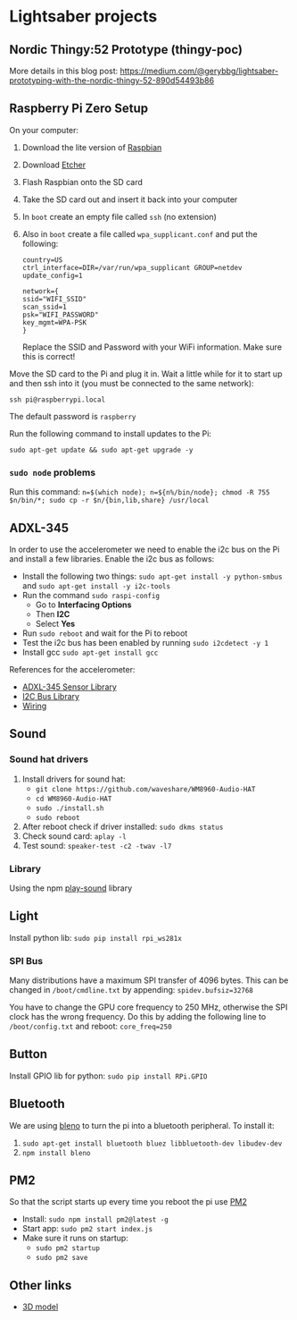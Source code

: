 # Lightsaber projects

## Nordic Thingy:52 Prototype (thingy-poc)

More details in this blog post: https://medium.com/@gerybbg/lightsaber-prototyping-with-the-nordic-thingy-52-890d54493b86

## Raspberry Pi Zero Setup

On your computer:

1. Download the lite version of [Raspbian](https://www.raspberrypi.org/downloads/raspbian/)
2. Download [Etcher](https://www.balena.io/etcher/)
3. Flash Raspbian onto the SD card
4. Take the SD card out and insert it back into your computer
5. In `boot` create an empty file called `ssh` (no extension)
6. Also in `boot` create a file called `wpa_supplicant.conf` and put the following:

    ```
    country=US
    ctrl_interface=DIR=/var/run/wpa_supplicant GROUP=netdev
    update_config=1

    network={
    ssid="WIFI_SSID"
    scan_ssid=1
    psk="WIFI_PASSWORD"
    key_mgmt=WPA-PSK
    }
    ```
    Replace the SSID and Password with your WiFi information. Make sure this is correct!

Move the SD card to the Pi and plug it in. Wait a little while for it to start up and then ssh into it (you must be connected to the same network):
```
ssh pi@raspberrypi.local
```
The default password is `raspberry`

Run the following command to install updates to the Pi:
```
sudo apt-get update && sudo apt-get upgrade -y
```

### `sudo node` problems

Run this command: `n=$(which node); n=${n%/bin/node}; chmod -R 755 $n/bin/*; sudo cp -r $n/{bin,lib,share} /usr/local`

## ADXL-345

In order to use the accelerometer we need to enable the i2c bus on the Pi and install a few libraries. Enable the i2c bus as follows:

- Install the following two things: `sudo apt-get install -y python-smbus` and `sudo apt-get install -y i2c-tools`
- Run the command `sudo raspi-config`
    - Go to **Interfacing Options**
    - Then **I2C**
    - Select **Yes**
- Run `sudo reboot` and wait for the Pi to reboot
- Test the i2c bus has been enabled by running `sudo i2cdetect -y 1`
- Install gcc `sudo apt-get install gcc`

References for the accelerometer:
- [ADXL-345 Sensor Library](https://github.com/skylarstein/adxl345-sensor)
- [I2C Bus Library](https://www.npmjs.com/package/i2c-bus)
- [Wiring](https://tutorials-raspberrypi.com/measuring-rotation-and-acceleration-raspberry-pi/)

## Sound

### Sound hat drivers

1. Install drivers for sound hat:
    - `git clone https://github.com/waveshare/WM8960-Audio-HAT`
    - `cd WM8960-Audio-HAT`
    - `sudo ./install.sh`
    - `sudo reboot`
2. After reboot check if driver installed: `sudo dkms status`
3. Check sound card: `aplay -l`
4. Test sound: `speaker-test -c2 -twav -l7`

### Library

Using the npm [play-sound](https://www.npmjs.com/package/play-sound) library

## Light

Install python lib: `sudo pip install rpi_ws281x`

### SPI Bus

Many distributions have a maximum SPI transfer of 4096 bytes. This can be changed in `/boot/cmdline.txt` by appending: `spidev.bufsiz=32768`

You have to change the GPU core frequency to 250 MHz, otherwise the SPI clock has the wrong frequency. Do this by adding the following line to `/boot/config.txt` and reboot: `core_freq=250`

## Button

Install GPIO lib for python: `sudo pip install RPi.GPIO`

## Bluetooth

We are using [bleno](https://github.com/noble/bleno) to turn the pi into a bluetooth peripheral. To install it:

1. `sudo apt-get install bluetooth bluez libbluetooth-dev libudev-dev`
2. `npm install bleno`

## PM2

So that the script starts up every time you reboot the pi use [PM2](https://pm2.keymetrics.io/docs/usage/quick-start/)

- Install: `sudo npm install pm2@latest -g`
- Start app: `sudo pm2 start index.js`
- Make sure it runs on startup:
    - `sudo pm2 startup`
    - `sudo pm2 save`

## Other links

- [3D model](https://ultimaker.com/learn/3d-printed-lightsaber-design-philosophy-and-printing-tips)